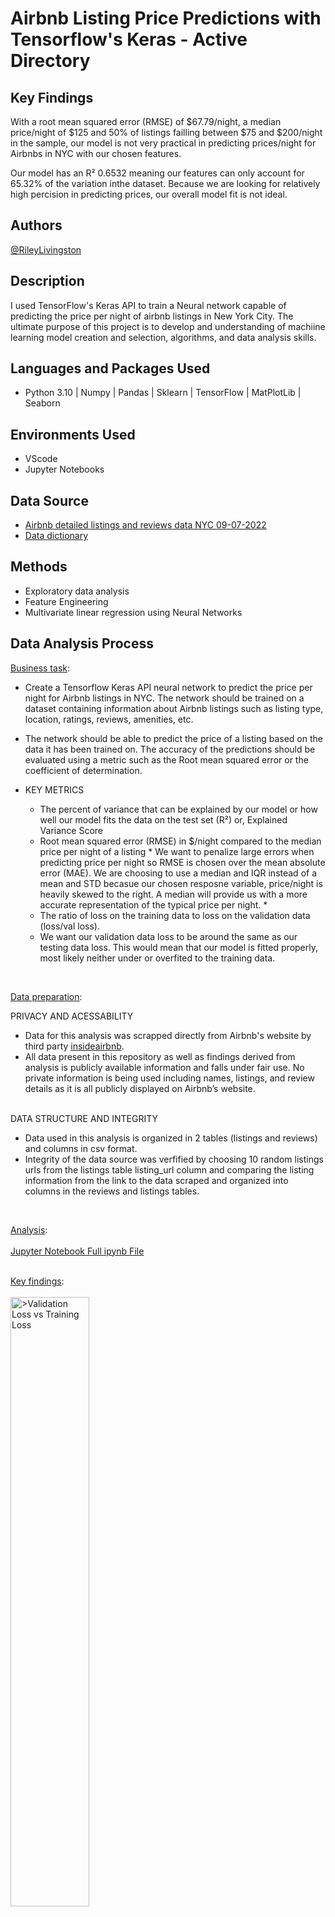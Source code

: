 <h1>Airbnb Listing Price Predictions with Tensorflow's Keras - Active Directory </h1>
<h2>Key Findings</h2>

With a root mean squared error (RMSE) of $67.79/night, a median price/night of $125 and 50% of listings failling between $75 and $200/night in the sample, our model is not very practical in predicting prices/night for Airbnbs in NYC with our chosen features. 

Our model has an R² 0.6532 meaning our features can only account for 65.32% of the variation inthe dataset. Because we are looking for relatively high percision in predicting prices, our overall model fit is not ideal.
 


<h2>Authors</h2>

<a href="https://github.com/Riley-livingston"> @RileyLivingston</a>

<h2>Description</h2>

 I used TensorFlow's Keras API to train a Neural network capable of predicting the price per night of airbnb listings in New York City. The ultimate purpose of this project is to develop and understanding of machiine learning model creation and selection, algorithms, and data analysis skills.
<br />
<h2>Languages and Packages Used</h2>

- Python 3.10 | Numpy | Pandas | Sklearn | TensorFlow | MatPlotLib | Seaborn
  

<h2>Environments Used </h2>

- VScode
- Jupyter Notebooks

<h2>Data Source</h2>

- <a href="https://drive.google.com/drive/folders/1Q2yFaDajfJ6hALKMCmrQbHnFhsti44bO?usp=sharing"> Airbnb detailed listings and reviews data NYC 09-07-2022</a>
- <a href="https://docs.google.com/spreadsheets/d/1iWCNJcSutYqpULSQHlNyGInUvHg2BoUGoNRIGa6Szc4/edit#gid=1322284596"> Data dictionary</a>

<h2>Methods</h2>

- Exploratory data analysis
- Feature Engineering
- Multivariate linear regression using Neural Networks

<h2>Data Analysis Process</h2>

<p align="left">
 <u>Business task</u>:
 
  - Create a Tensorflow Keras API neural network to predict the price per night for Airbnb listings in NYC. The network should be trained on a dataset containing information about Airbnb listings such as listing type, location, ratings, reviews, amenities, etc. 
  
  - The network should be able to predict the price of a listing based on the data it has been trained on. The accuracy of the predictions should be evaluated using a metric such as the Root mean squared error or the coefficient of determination.
 
  - KEY METRICS
    - The percent of variance that can be explained by our model or how well our model fits the data on the test set (R²) or, Explained Variance Score
    - Root mean squared error (RMSE) in $/night compared to the median price per night of a listing * We want to penalize large errors when predicting price per night so RMSE is chosen over the mean absolute error (MAE). We are choosing to use a median and IQR instead of a mean and STD becasue our chosen resposne variable, price/night is heavily skewed to the right. A median will provide us with a more accurate representation of the typical price per night. * 
    - The ratio of loss on the training data to loss on the validation data (loss/val loss).  
    - We want our validation data loss to be around the same as our testing data loss. This would mean that our model is fitted properly, most likely neither under or overfited to the training data. 
 
<br />
<p align="left">
 <u>Data preparation</u>: 
 
  PRIVACY AND ACESSABILITY
 
   - Data for this analysis was scrapped directly from Airbnb's website by third party <a href="https://insideairbnb.com"> insideairbnb</a>.
   - All data present in this repository as well as findings derived from analysis is publicly available information and falls under fair use. No private         information is being used including names, listings, and review details as it is all publicly displayed on Airbnb’s website.
   
 <br/>
  DATA STRUCTURE AND INTEGRITY
 
   - Data used in this analysis is organized in 2 tables (listings and reviews) and columns in csv format. 
   - Integrity of the data source was verfified by choosing 10 random listings urls from the listings table listing_url column and comparing the listing information from the link to the data scraped and organized into columns in the reviews and listings tables.
 <br />
 
<u>Analysis</u>:  
  <br />
  <a href="https://github.com/Riley-livingston/Tensorflow-Airbnb-Project/blob/main/airbnb_keras_linear_regression.ipynb"> Jupyter Notebook Full ipynb File </a>
  <br />
  <br />
 
<u>Key findings</u>:
<br />
<br />
  <img src="https://i.imgur.com/3gN1xds.png" height = "50%" width="50%" alt = ">Validation Loss vs Training Loss"/>
 <br />
 -Our validation data converges with our training data and reaches an asymptote after about 15 epochs. It appears that the model with our selected features and parameters isnt overfitting or underfitting the dataset and we can use it to generalize or make predictions on listings outside of our dataset. 
 <br />
 -However, we still have relatively high amount of error which indicates that our features dont explain enough of the variance in our dataset for it to be useful in prdicting price per night which would require relatively high percision.
 <br />
 <br />
  <img src="https://i.imgur.com/X3EkSPl.png" height = "50%" width="50%" alt = "> Error Distribution"/>
 <br />
 -The error of our model, or the actual prices in the testing data set - what our model predicted is normally distrbuted with a root mean squared error (RMSE) of about $67.79. With a mean price per night of $160 and a standard deviation of $114, I wouldnt recommend deploying this model to predict prices of Airbnb Listings based on our current model features.
 <br/>
 <br/>
  <img src="https://i.imgur.com/m5wgz2y.png" height = "50%" width="50%" alt = ">Predicted vs Actual Prices"/>
 <br />
 -About 67% of the varaince in the dataset can be explained by our model. It appears that the predictive power of our features decreases as the price of a listing increases (The size of the error tends to get larger as prices increase).
 <br />
 -This could indicate that there is some feature in the error term presemt in high price listings we arent capturing in the model causing us to systemtically underpredict prices.
 <br/>
 <br/>
 
 
  
 Future improvements/limitations:
<br/>
- To further improve the model, The number and type of features to be included in the model should be determined by performing feature selection techniques such as correlation analysis, univariate analysis, and recursive feature elimination.
- Principal Component analysis (PCA) could be used to reduce the number of features in the model down to the most important information. In practice this would be used on much larger sets of data to reduce redundant features and computational cost.
